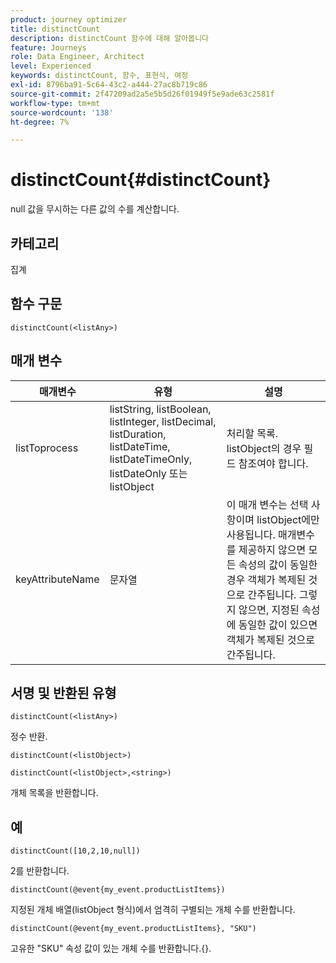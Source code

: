 ```yaml
---
product: journey optimizer
title: distinctCount
description: distinctCount 함수에 대해 알아봅니다
feature: Journeys
role: Data Engineer, Architect
level: Experienced
keywords: distinctCount, 함수, 표현식, 여정
exl-id: 8796ba91-5c64-43c2-a444-27ac8b719c86
source-git-commit: 2f47209ad2a5e5b5d26f01949f5e9ade63c2581f
workflow-type: tm+mt
source-wordcount: '138'
ht-degree: 7%

---
```


# distinctCount{#distinctCount}

null 값을 무시하는 다른 값의 수를 계산합니다.

## 카테고리

집계

## 함수 구문

`distinctCount(<listAny>)`

## 매개 변수

| 매개변수 | 유형 | 설명 |
|-----------|------------------|------------------|
| listToprocess | listString, listBoolean, listInteger, listDecimal, listDuration, listDateTime, listDateTimeOnly, listDateOnly 또는 listObject | 처리할 목록. listObject의 경우 필드 참조여야 합니다. |
| keyAttributeName | 문자열 | 이 매개 변수는 선택 사항이며 listObject에만 사용됩니다. 매개변수를 제공하지 않으면 모든 속성의 값이 동일한 경우 객체가 복제된 것으로 간주됩니다. 그렇지 않으면, 지정된 속성에 동일한 값이 있으면 객체가 복제된 것으로 간주됩니다. |

## 서명 및 반환된 유형

`distinctCount(<listAny>)`

정수 반환.

`distinctCount(<listObject>)`

`distinctCount(<listObject>,<string>)`

개체 목록을 반환합니다.


## 예

`distinctCount([10,2,10,null])`

2를 반환합니다.

`distinctCount(@event{my_event.productListItems})`

지정된 개체 배열(listObject 형식)에서 엄격히 구별되는 개체 수를 반환합니다.

`distinctCount(@event{my_event.productListItems}, "SKU")`

고유한 &quot;SKU&quot; 속성 값이 있는 개체 수를 반환합니다.{}.
